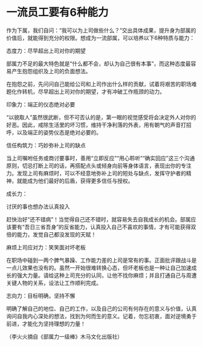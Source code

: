 # 一流员工要有6种能力

作为下属，我们自问：“我可以为上司做些什么？”交出具体成果，提升身为部属的价值后，就能得到充分的权限。想成为一流部属，可以培养以下6种特质与能力：

态度力：尽早超出上司对你的期望

部属力不足的最大特色就是“什么都不会，却认为自己很有本事”，而这种态度最容易产生抱怨组织及上司的负面想法。

在抱怨之前，先问问自己能给公司和上司作出什么样的贡献，试着将艰苦的职场难题化作转机，尽早超出上司对你的期望，才有冲破工作瓶颈的动力。

印象力：端正的仪态绝对必要

“以貌取人”虽然很武断，但不可否认的是，第一眼的视觉感受将会决定外人对你的好恶。因此，戒除生活里的坏习惯，维持干净利落的外表，用有朝气的声音打招呼，以及端正的姿势仪态是绝对必要的。

信任构筑力：巧妙弥补上司的缺点

当上司嘱咐任务或商讨要事时，善用“立即反应”“用心聆听”“确实回应”这三个沟通原则，切忌打断上司的话，再搭配点头或倾身向前等身体语言，表现出你的专注力。发现上司有麻烦时，可以不经意地弥补上司的短处与缺点，发挥守护者的精神，就能成为他们最好的后盾，获得更多信任与授权。

成长力：

讨厌的事也想办法认真投入

赶快治好“还不错病”！当觉得自己还不错时，就容易失去自我成长的机会。部属应该要有“吾日三省吾身”的反省能力，认真投入自己不喜欢的事情，才有可能获得双倍的能力，发觉自己都没发现的天赋！

麻烦上司应对力：笑笑面对坏老板

在职场中碰到一两个脾气暴躁、工作能力差的上司是常有的事。正面批评跟战斗是一点儿效果也没有的。虽然一开始很难转换心态，但坏老板也是一种让自己加速成长的强大力量。请给这种上司充分的认同，让他不找你麻烦；并且打通自己与周遭关键人物的关系，设法让工作顺利完成。

志向力：目标明确，坚持不懈

明确了解自己的地位、自己的工作，以及自己的公司有何存在的意义与价值，认真询问自我内心深处的想法，找到为何而生的意义。记着，勿忘初衷，面对逆境勇于前进，才能化为坚持理想的力量！

（李火火摘自《部属力一级棒》木马文化出版社）